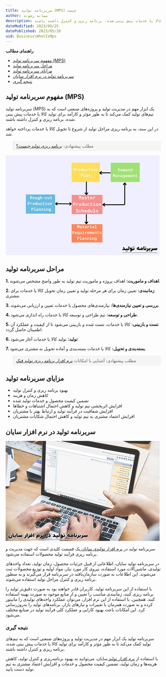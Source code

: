 ```yaml
---
title: سربرنامه تولید (MPS) چیست
author: سمانه رشوند
description: سربرنامه تولید یک ابزار مهم در مدیریت تولید و پروژه‌های صنعتی است که به تیم‌های تولید کمک می‌کند تا به طور مؤثر و کارآمد برای تولید کالا یا خدمات پیش بینی شده، برنامه ریزی و کنترل داشته باشند.
dateModified: 2023/09/25
datePublished: 2023/05/28
uid: Business\WhatIsMps
---
```

**راهنمای مطالب**
- [مفهوم سربرنامه تولید (MPS)](#مفهوم-سربرنامه-تولید-mps)
- [مراحل سربرنامه تولید](#مراحل-سربرنامه-تولید)
- [مزایای سربرنامه تولید](#مزایای-سربرنامه-تولید)
- [سربرنامه تولید در نرم افزار سایان](#سربرنامه-تولید-در-نرم-افزار-سایان)
- [نتیجه گیری](#نتیجه-گیری)


## مفهوم سربرنامه تولید (MPS)
سربرنامه تولید (MPS) یک ابزار مهم در مدیریت تولید و پروژه‌های صنعتی است که به تیم‌های تولید کمک می‌کند تا به طور مؤثر و کارآمد برای تولید کالا یا خدمات پیش بینی شده، برنامه ریزی و کنترل داشته باشند. 

در این سند، به برنامه ریزی مراحل تولید از شروع تا تحویل کالا یا خدمات پرداخته خواهد شد.

<blockquote style="background-color:#f5f5f5; padding:0.5rem">
مطلب پیشنهادی: <a href="https://www.hooshkar.com/Wiki/Production/ProductionPlanning" target="_blank">برنامه ریزی تولید چیست؟
</a></blockquote>


![سربرنامه تولید (MPS)](./Images/MPS-01.webp)

## مراحل سربرنامه تولید

**1.	اهداف و ماموریت:** اهداف پروژه و ماموریت تیم تولید به طور واضح مشخص می‌شوند.

**2.	زمانبندی:** تعیین زمان برای هر مرحله تولید و تعیین زمان تحویل کالا یا خدمات برای مشتری.

**3.	بررسی و تعیین نیازمندی‌ها:** نیازمندی‌های محصول یا خدمات تعیین و ارزیابی می‌شوند.

**4.	طراحی و توسعه:** تیم طراحی و توسعه کالا یا خدمات راه اندازی می‌شود.

**5.	تست و بازبینی:** کالا یا خدمات، تست شده و بازبینی می‌شود تا از کیفیت و عملکرد آن اطمینان حاصل گردد.

**6.	تولید:** تولید کالا یا خدمات آغاز می‌شود.

**7.	بسته‌بندی و تحویل:** کالا یا خدمات بسته‌بندی و آماده تحویل به مشتری می‌شود.

<blockquote style="background-color:#f5f5f5; padding:0.5rem">
مطلب پیشنهادی: آشنایی با امکانات <a href="https://www.hooshkar.com/Software/Fennec/Module/ProductionPlanning" target="_blank">نرم افزار برنامه ریزی تولید فنک
</a></blockquote>

## مزایای سربرنامه تولید

*	بهبود برنامه ریزی و کنترل تولید
*	کاهش زمان و هزینه
*	تضمین کیفیت محصول و خدمات تولید شده
*	افزایش اثربخشی تیم تولید و کاهش احتمال اشتباهات و خطاها
*	افزایش شفافیت در فرآیند تولید و ارتباط بهتر با مشتریان
*	افزایش اعتماد مشتری به تیم تولید و کاهش احتمال شکایات مشتریان

## سربرنامه تولید در نرم افزار سایان

<a href="https://www.hooshkar.com/Software/Sayan/Package/Industrial" target="_blank">![سربرنامه تولید در نرم افزار سایان](./Images/MPS-02.webp)
</a>

سربرنامه تولید در <a href="https://www.hooshkar.com/Software/Sayan/Package/Industrial" target="_blank">نرم افزار تولیدی سایان
</a> یک قسمت کلیدی است که جهت مدیریت و برنامه ریزی فرآیند تولید محصولات استفاده می‌شود. 

در سربرنامه تولید سایان، اطلاعاتی از قبیل جزئیات محصول، زمان تولید، تعداد واحدهای تولیدی، ماشین‌آلات مورد استفاده، نیروی کار مورد نیاز، مواد اولیه و توزیع محصولات ثبت می‌شوند. این اطلاعات به صورت سازمان‌یافته در سربرنامه قرار می‌گیرند و به منظور برنامه ریزی و کنترل مراحل تولید استفاده می‌شوند.

با استفاده از این سربرنامه تولید، کاربران قادر خواهند بود به صورت دقیق‌تر تولید را برنامه ریزی کنند، زمانبندی مناسب را تعیین و از منابع موجود به صورت بهینه استفاده کنند. همچنین، با استفاده از این نرم افزار، می‌توان عملکرد واحدهای تولیدی را مانیتور کرده و به صورت همزمان با تغییرات و نیازهای بازار، برنامه‌های تولید را به‌روز‌رسانی کرد. این امکانات باعث بهبود کارایی و عملکرد کلی فرآیند تولید در صنایع مختلف می‌شود.

### نتیجه گیری

سربرنامه تولید یک ابزار مهم در مدیریت تولید و پروژه‌های صنعتی است که به تیم‌های تولید کمک می‌کند تا به طور مؤثر و کارآمد برای تولید کالا یا خدمات پیش بینی شده، برنامه ریزی و کنترل داشته باشند.

 با استفاده از <a href="https://www.hooshkar.com/Software/Sayan/Package/Industrial" target="_blank">نرم افزار تولید
</a> سایان، می‌توانید به بهبود برنامه‌ریزی و کنترل تولید، کاهش هزینه‌ها و زمان تولید، تضمین کیفیت محصول و خدمات و افزایش اعتماد مشتری به تیم تولید دست یابید.